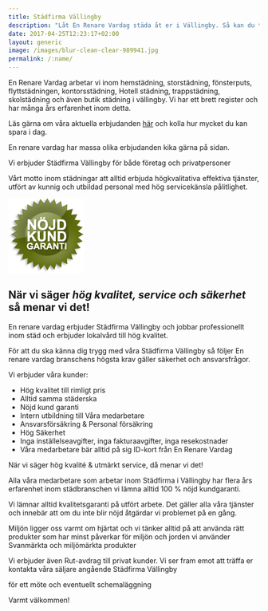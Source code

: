 ```yaml
---
title: Städfirma Vällingby
description: "Låt En Renare Vardag städa åt er i Vällingby. Så kan du tänka på annat."
date: 2017-04-25T12:23:17+02:00
layout: generic
image: /images/blur-clean-clear-989941.jpg
permalink: /:name/
---
```

En Renare Vardag arbetar vi inom hemstädning, storstädning, fönsterputs, flyttstädningen, kontorsstädning, Hotell städning, trappstädning, skolstädning och även butik städning i vällingby. Vi har ett brett register och har många års erfarenhet inom detta.

Läs gärna om våra aktuella erbjudanden [här](https://enrenarevardag.se/erbjudanden/) och kolla hur mycket du kan spara i dag.

En renare vardag har massa olika erbjudanden kika gärna på sidan.

Vi erbjuder Städfirma Vällingby för både företag och privatpersoner

Vårt motto inom städningar att alltid erbjuda högkvalitativa effektiva tjänster, utfört av kunnig och utbildad personal med hög servicekänsla pålitlighet.

[![alt text](/images/ikon/nojdkund.png "Nöjd Kund Garanti")](https://enrenarevardag.se/pris/)   

## När vi säger _hög kvalitet, service och säkerhet_ så menar vi det!

En renare vardag erbjuder Städfirma Vällingby och jobbar professionellt inom städ och erbjuder lokalvård till hög kvalitet.

För att du ska känna dig trygg med våra Städfirma Vällingby så följer En renare vardag branschens högsta krav gäller säkerhet och ansvarsfrågor.

Vi erbjuder våra kunder:

- Hög kvalitet till rimligt pris
- Alltid samma städerska
- Nöjd kund garanti
- Intern utbildning till Våra medarbetare
- Ansvarsförsäkring & Personal försäkring
- Hög Säkerhet
- Inga inställelseavgifter, inga fakturaavgifter, inga resekostnader
- Våra medarbetare bär alltid på sig ID-kort från En Renare Vardag

När vi säger hög kvalité & utmärkt service, då menar vi det!

Alla våra medarbetare som arbetar inom Städfirma i Vällingby har flera års erfarenhet inom städbranschen vi lämna alltid 100 % nöjd kundgaranti.

Vi lämnar alltid kvalitetsgaranti på utfört arbete. Det gäller alla våra tjänster och innebär att om du inte blir nöjd åtgärdar vi problemet på en gång.

Miljön ligger oss varmt om hjärtat och vi tänker alltid på att använda rätt produkter som har minst påverkar för miljön och jorden vi använder Svanmärkta och miljömärkta produkter

Vi erbjuder även Rut-avdrag till privat kunder. Vi ser fram emot att träffa er kontakta våra säljare angående Städfirma Vällingby

för ett möte och eventuellt schemaläggning

Varmt välkommen!